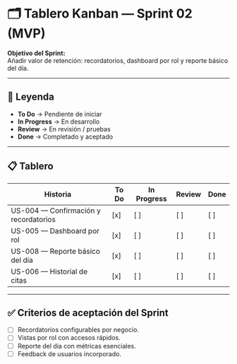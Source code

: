 # 🗂️ Tablero Kanban — Sprint 02 (MVP)

**Objetivo del Sprint:**  
Añadir valor de retención: recordatorios, dashboard por rol y reporte básico del día.

---

## 📌 Leyenda
- **To Do** → Pendiente de iniciar
- **In Progress** → En desarrollo
- **Review** → En revisión / pruebas
- **Done** → Completado y aceptado

---

## 📋 Tablero

| Historia | To Do | In Progress | Review | Done |
|----------|-------|-------------|--------|------|
| US-004 — Confirmación y recordatorios | [x] | [ ] | [ ] | [ ] |
| US-005 — Dashboard por rol            | [x] | [ ] | [ ] | [ ] |
| US-008 — Reporte básico del día       | [x] | [ ] | [ ] | [ ] |
| US-006 — Historial de citas           | [x] | [ ] | [ ] | [ ] |

---

## ✅ Criterios de aceptación del Sprint
- [ ] Recordatorios configurables por negocio.
- [ ] Vistas por rol con accesos rápidos.
- [ ] Reporte del día con métricas esenciales.
- [ ] Feedback de usuarios incorporado.
